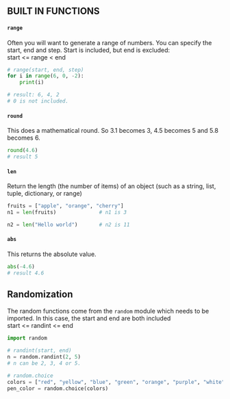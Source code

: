 ## BUILT IN FUNCTIONS
  #### `range`
  Often you will want to generate a range of numbers. You can specify the start, end and step. Start is included, but end is excluded:\
  start <= range < end
  ```python
  # range(start, end, step)
  for i in range(6, 0, -2):
      print(i)
  
  # result: 6, 4, 2
  # 0 is not included.
  ```

  #### `round`
  This does a mathematical round. So 3.1 becomes 3, 4.5 becomes 5 and 5.8 becomes 6.
  ```python
  round(4.6)
  # result 5
  ```

  #### `len`
  Return the length (the number of items) of an object (such as a string, list, tuple, dictionary, or range)
  ```python
  fruits = ["apple", "orange", "cherry"]
  n1 = len(fruits)              # n1 is 3
  
  n2 = len("Hello world")       # n2 is 11
  ```
  
  #### `abs`
  This returns the absolute value.
  ```python
  abs(-4.6)
  # result 4.6
  ```

## Randomization
The random functions come from the `random` module which needs to be imported. In this case, the start and end are both included\
start <= randint <= end
```python
import random
  
# randint(start, end)
n = random.randint(2, 5)
# n can be 2, 3, 4 or 5.

# random.choice
colors = ["red", "yellow", "blue", "green", "orange", "purple", "white", "gray"]
pen_color = random.choice(colors)  
```
